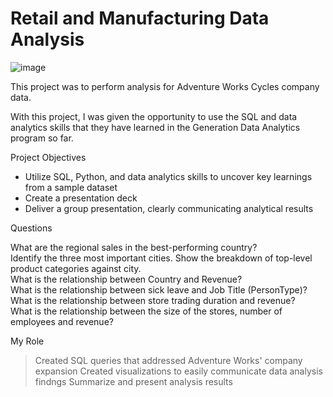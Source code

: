 # Retail and Manufacturing Data Analysis
![image](https://user-images.githubusercontent.com/21301202/170589414-725d7912-2e56-44a5-9370-6266375e41d3.png)


This project was to perform analysis for Adventure Works Cycles company data.

With this project, I was given the opportunity to use the SQL and data analytics skills that they have learned in the Generation Data Analytics program so far.

Project Objectives
<ul>
<li>Utilize SQL, Python, and data analytics skills to uncover key learnings from a sample dataset
<li> Create a presentation deck
<li> Deliver a group presentation, clearly communicating analytical results
</ul>

Questions

What are the regional sales in the best-performing country?<br>
Identify the three most important cities. Show the breakdown of top-level product categories against city.<br>
What is the relationship between Country and Revenue?<br>
What is the relationship between sick leave and Job Title (PersonType)?<br>
What is the relationship between store trading duration and revenue?<br>
What is the relationship between the size of the stores, number of employees and revenue?<br>


My Role
> Created SQL queries that addressed Adventure Works' company expansion
> Created visualizations to easily communicate data analysis findngs
> Summarize and present analysis results



